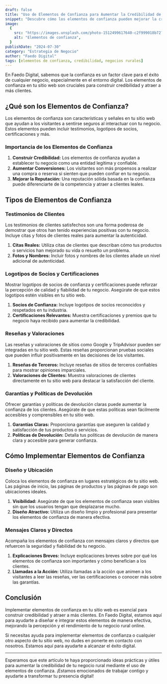 ```yaml
---
draft: false
title: "Uso de Elementos de Confianza para Aumentar la Credibilidad de tu Negocio Rural Online"
snippet: "Descubre cómo los elementos de confianza pueden mejorar la credibilidad de tu negocio rural y atraer a más clientes."
image:
  {
    src: "https://images.unsplash.com/photo-1512499617640-c2f999018b72?&fit=crop&w=430&h=240",
    alt: "Elementos de confianza",
  }
publishDate: "2024-07-30"
category: "Estrategia de Negocio"
author: "Faedo Digital"
tags: [elementos de confianza, credibilidad, negocios rurales]
---
```


En Faedo Digital, sabemos que la confianza es un factor clave para el éxito de cualquier negocio, especialmente en el entorno digital. Los elementos de confianza en tu sitio web son cruciales para construir credibilidad y atraer a más clientes.

## ¿Qué son los Elementos de Confianza?

Los elementos de confianza son características y señales en tu sitio web que ayudan a los visitantes a sentirse seguros al interactuar con tu negocio. Estos elementos pueden incluir testimonios, logotipos de socios, certificaciones y más.

### Importancia de los Elementos de Confianza

1. **Construir Credibilidad:** Los elementos de confianza ayudan a establecer tu negocio como una entidad legítima y confiable.
2. **Aumentar Conversiones:** Los visitantes son más propensos a realizar una compra o reserva si sienten que pueden confiar en tu negocio.
3. **Mejorar la Reputación:** Una reputación sólida basada en la confianza puede diferenciarte de la competencia y atraer a clientes leales.

## Tipos de Elementos de Confianza

### Testimonios de Clientes

Los testimonios de clientes satisfechos son una forma poderosa de demostrar que otros han tenido experiencias positivas con tu negocio. Incluye citas y fotos de clientes reales para aumentar la autenticidad.

1. **Citas Reales:** Utiliza citas de clientes que describan cómo tus productos o servicios han mejorado su vida o resuelto un problema.
2. **Fotos y Nombres:** Incluir fotos y nombres de los clientes añade un nivel adicional de autenticidad.

### Logotipos de Socios y Certificaciones

Mostrar logotipos de socios de confianza y certificaciones puede reforzar la percepción de calidad y fiabilidad de tu negocio. Asegúrate de que estos logotipos estén visibles en tu sitio web.

1. **Socios de Confianza:** Incluye logotipos de socios reconocidos y respetados en tu industria.
2. **Certificaciones Relevantes:** Muestra certificaciones y premios que tu negocio haya recibido para aumentar la credibilidad.

### Reseñas y Valoraciones

Las reseñas y valoraciones de sitios como Google y TripAdvisor pueden ser integradas en tu sitio web. Estas reseñas proporcionan pruebas sociales que pueden influir positivamente en las decisiones de los visitantes.

1. **Reseñas de Terceros:** Incluye reseñas de sitios de terceros confiables para mostrar opiniones imparciales.
2. **Valoraciones de Clientes:** Muestra valoraciones de clientes directamente en tu sitio web para destacar la satisfacción del cliente.

### Garantías y Políticas de Devolución

Ofrecer garantías y políticas de devolución claras puede aumentar la confianza de los clientes. Asegúrate de que estas políticas sean fácilmente accesibles y comprensibles en tu sitio web.

1. **Garantías Claras:** Proporciona garantías que aseguren la calidad y satisfacción de tus productos o servicios.
2. **Políticas de Devolución:** Detalla tus políticas de devolución de manera clara y accesible para generar confianza.

## Cómo Implementar Elementos de Confianza

### Diseño y Ubicación

Coloca los elementos de confianza en lugares estratégicos de tu sitio web. Las páginas de inicio, las páginas de productos y las páginas de pago son ubicaciones ideales.

1. **Visibilidad:** Asegúrate de que los elementos de confianza sean visibles sin que los usuarios tengan que desplazarse mucho.
2. **Diseño Atractivo:** Utiliza un diseño limpio y profesional para presentar los elementos de confianza de manera efectiva.

### Mensajes Claros y Directos

Acompaña los elementos de confianza con mensajes claros y directos que refuercen la seguridad y fiabilidad de tu negocio.

1. **Explicaciones Breves:** Incluye explicaciones breves sobre por qué los elementos de confianza son importantes y cómo benefician a los clientes.
2. **Llamadas a la Acción:** Utiliza llamadas a la acción que animen a los visitantes a leer las reseñas, ver las certificaciones o conocer más sobre las garantías.

## Conclusión

Implementar elementos de confianza en tu sitio web es esencial para construir credibilidad y atraer a más clientes. En Faedo Digital, estamos aquí para ayudarte a diseñar e integrar estos elementos de manera efectiva, mejorando la percepción y el rendimiento de tu negocio rural online.

Si necesitas ayuda para implementar elementos de confianza o cualquier otro aspecto de tu sitio web, no dudes en ponerte en contacto con nosotros. Estamos aquí para ayudarte a alcanzar el éxito digital.

---

Esperamos que este artículo te haya proporcionado ideas prácticas y útiles para aumentar la credibilidad de tu negocio rural mediante el uso de elementos de confianza. ¡Estamos emocionados de trabajar contigo y ayudarte a transformar tu presencia digital!
